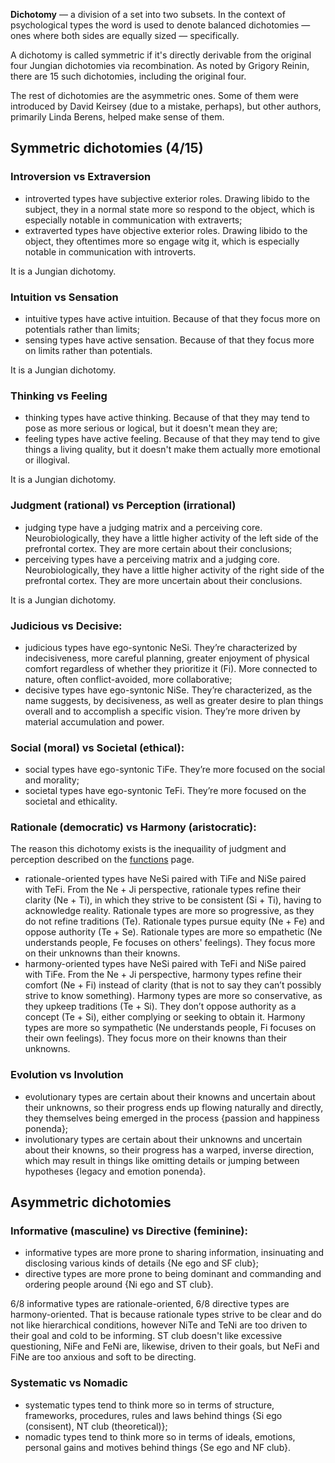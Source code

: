 **Dichotomy** — a division of a set into two subsets. In the context of psychological types the word is used to denote balanced dichotomies — ones where both sides are equally sized — specifically.

A dichotomy is called symmetric if it's directly derivable from the original four Jungian dichotomies via recombination. As noted by Grigory Reinin, there are 15 such dichotomies, including the original four.

The rest of dichotomies are the asymmetric ones. Some of them were introduced by David Keirsey (due to a mistake, perhaps), but other authors, primarily Linda Berens, helped make sense of them.

## Symmetric dichotomies (4/15)

### Introversion vs Extraversion

- introverted types have subjective exterior roles. Drawing libido to the subject, they in a normal state more so respond to the object, which is especially notable in communication with extraverts;
- extraverted types have objective exterior roles. Drawing libido to the object, they oftentimes more so engage witg it, which is especially notable in communication with introverts.

It is a Jungian dichotomy.

### Intuition vs Sensation

- intuitive types have active intuition. Because of that they focus more on potentials rather than limits;
- sensing types have active sensation. Because of that they focus more on limits rather than potentials.

It is a Jungian dichotomy.

### Thinking vs Feeling

- thinking types have active thinking. Because of that they may tend to pose as more serious or logical, but it doesn't mean they are;
- feeling types have active feeling. Because of that they may tend to give things a living quality, but it doesn't make them actually more emotional or illogival.

It is a Jungian dichotomy.

### Judgment (rational) vs Perception (irrational)

- judging type have a judging matrix and a perceiving core. Neurobiologically, they have a little higher activity of the left side of the prefrontal cortex. They are more certain about their conclusions;
- perceiving types have a perceiving matrix and a judging core. Neurobiologically, they have a little higher activity of the right side of the prefrontal cortex. They are more uncertain about their conclusions.

It is a Jungian dichotomy.

### Judicious vs Decisive:

- judicious types have ego-syntonic NeSi. They’re characterized by indecisiveness, more careful planning, greater enjoyment of physical comfort regardless of whether they prioritize it (Fi). More connected to nature, often conflict-avoided, more collaborative;
- decisive types have ego-syntonic NiSe. They’re characterized, as the name suggests, by decisiveness, as well as greater desire to plan things overall and to accomplish a specific vision. They’re more driven by material accumulation and power.

### Social (moral) vs Societal (ethical):

- social types have ego-syntonic TiFe. They’re more focused on the social and morality;
- societal types have ego-syntonic TeFi. They’re more focused on the societal and ethicality.

### Rationale (democratic) vs Harmony (aristocratic):

The reason this dichotomy exists is the inequaility of judgment and perception described on the [functions](https://your-trickster.github.io/functions) page.

- rationale-oriented types have NeSi paired with TiFe and NiSe paired with TeFi. From the Ne + Ji perspective, rationale types refine their clarity (Ne + Ti), in which they strive to be consistent (Si + Ti), having to acknowledge reality. Rationale types are more so progressive, as they do not refine traditions (Te). Rationale types pursue equity (Ne + Fe) and oppose authority (Te + Se). Rationale types are more so empathetic (Ne understands people, Fe focuses on others' feelings). They focus more on their unknowns than their knowns.
- harmony-oriented types have NeSi paired with TeFi and NiSe paired with TiFe. From the Ne + Ji perspective, harmony types refine their comfort (Ne + Fi) instead of clarity (that is not to say they can’t possibly strive to know something). Harmony types are more so conservative, as they upkeep traditions (Te + Si). They don’t oppose authority as a concept (Te + Si), either complying or seeking to obtain it. Harmony types are more so sympathetic (Ne understands people, Fi focuses on their own feelings). They focus more on their knowns than their unknowns.

### Evolution vs Involution

- evolutionary types are certain about their knowns and uncertain about their unknowns, so their progress ends up flowing naturally and directly, they themselves being emerged in the process {passion and happiness ponenda};
- involutionary types are certain about their unknowns and uncertain about their knowns, so their progress has a warped, inverse direction, which may result in things like omitting details or jumping between hypotheses {legacy and emotion ponenda}.

## Asymmetric dichotomies

### Informative (masculine) vs Directive (feminine):

- informative types are more prone to sharing information, insinuating and disclosing various kinds of details {Ne ego and SF club};
- directive types are more prone to being dominant and commanding and ordering people around {Ni ego and ST club}.

6/8 informative types are rationale-oriented, 6/8 directive types are harmony-oriented.
That is because rationale types strive to be clear and do not like hierarchical conditions, however NiTe and TeNi are too driven to their goal and cold to be informing.
ST club doesn't like excessive questioning, NiFe and FeNi are, likewise, driven to their goals, but NeFi and FiNe are too anxious and soft to be directing.

### Systematic vs Nomadic

- systematic types tend to think more so in terms of structure, frameworks, procedures, rules and laws behind things {Si ego (consisent), NT club (theoretical)};
- nomadic types tend to think more so in terms of ideals, emotions, personal gains and motives behind things {Se ego and NF club}.
